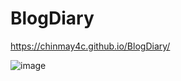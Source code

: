 # BlogDiary

https://chinmay4c.github.io/BlogDiary/

![image](https://github.com/user-attachments/assets/9c99fd31-e000-4f9a-ae76-ac9dc90d0699)
